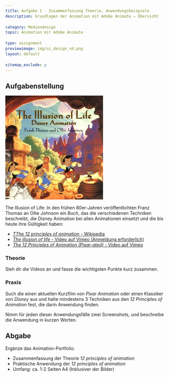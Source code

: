 ```yaml
---
title: Aufgabe 1 - Zusammenfassung Theorie, Anwendungsbeispiele
description: Grundlagen der Animation mit Adobe Animate – Übersicht

category: Mediendesign
topic: Animation mit Adobe Animate

type: assignment
previewimage: img/ui_design_xd.png
layout: default

sitemap_exclude: y
---
```


## Aufgabenstellung

![The Illusion of Life Disney Animation](img/Book_the_illusion_of_life.jpg)

The Illusion of Life: In den frühen 80er-Jahren veröffentlichten Franz Thomas an Ollie Johnson ein Buch, das die verschiedenen Techniken beschreibt, die Disney Animation bei allen Animationen einsetzt und die bis heute ihre Gültigkeit haben:

- [_TThe 12 principles of animation_ - Wikipedia](https://en.wikipedia.org/wiki/Twelve_basic_principles_of_animation)
- [_The illusion of life_ - Video auf Vimeo (Anmeldung erforderlich)](https://vimeo.com/93206523)
- [_The 12 Principles of Animation (Pixar-ated)_ - Video auf Vimeo](https://vimeo.com/207384652)

### Theorie

Sieh dir die Videos an und fasse die wichtigsten Punkte kurz zusammen.

### Praxis

Such die einen aktuellen Kurzfilm von _Pixar Animation_ oder einen Klassiker von _Disney_ aus und halte mindestens 3 Techniken aus den _12 Principles of Animation_ fest, die darin Anwendung finden.

Nimm für jeden dieser Anwendungsfälle zwei Screenshots, und beschreibe die Anwendung in kurzen Worten.

## Abgabe
Ergänze das Animation-Portfolio:
- Zusammenfassung der Theorie _12 principles of animation_
- Praktische Anwendung der _12 principles of animation_
- Umfang: ca. 1-2 Seiten A4 (Inklusiver der Bilder)
